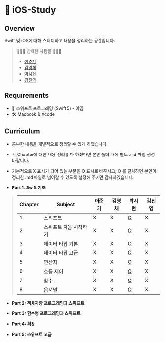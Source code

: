 #  iOS-Study
## Overview

Swift 및 iOS에 대해 스터디하고 내용을 정리하는 공간입니다.

> 👩🏻‍💻 참여한 사람들 🧑🏻‍💻
>
> - [이준기](https://github.com/RURUGURU)
> - [김영채](https://github.com/kevinkim2586)
> - [박시현](https://github.com/tlguszz10)
> - [김진영](https://github.com/z3rosmith)

## Requirements

- 📙 스위프트 프로그래밍 (Swift 5) - 야곰
- 🛠 Macbook & Xcode

## Curriculum
* 공부한 내용을 개별적으로 정리할 수 있게 하였습니다. 
* 각 Chapter에 대한 내용 정리를 다 하셨다면 본인 폴더 내에 별도 .md 파일 생성 바랍니다.
* 기본적으로 X 표시가 되어 있는 부분을 O 표시로 바꾸시고, O 를 클릭하면 본인이 정리한 .md 파일로 넘어갈 수 있도록 설정해 주시면 감사하겠습니다. 

* **Part 1: Swift 기초**

> | Chapter | Subject           | 이준기 | 김영채 | 박시현 | 김진영 |
> | ------- | ----------------- | ---- | ---- | ----  | ---- |
> | 1       | 스위프트             |  X  |   X  |   [O](https://github.com/kevinkim2586/KNU_iOS-Swift_Study/blob/main/박시현/.md)   |  X |
> | 2       | 스위프트 처음 시작하기  |  X  |   X  |   [O](https://github.com/kevinkim2586/KNU_iOS-Swift_Study/blob/main/박시현/.md)   |  X |
> | 3       | 데이터 타입 기본      |  X  |   X  |   [O](https://github.com/kevinkim2586/KNU_iOS-Swift_Study/blob/main/박시현/.md)   |  X |
> | 4       | 데이터 타입 고급      |  X  |   X  |  [O](https://github.com/kevinkim2586/KNU_iOS-Swift_Study/blob/main/박시현/part1-4.md)   |  X |
> | 5       | 연산자              |  X  |   X  |  [O](https://github.com/kevinkim2586/KNU_iOS-Swift_Study/blob/main/박시현/part1-5%2C6.md)    |  X |
> | 6       | 흐름 제어           |   X  |   X  |   [O](https://github.com/kevinkim2586/KNU_iOS-Swift_Study/blob/main/박시현/part1-5%2C6.md)   |  X |
> | 7       | 함수               |  X  |   X  |   [O](https://github.com/kevinkim2586/KNU_iOS-Swift_Study/blob/main/박시현/.md)   |  X |
> | 8       | 옵셔널              |  X  |   X  |  [O](https://github.com/kevinkim2586/KNU_iOS-Swift_Study/blob/main/박시현/.md)    |  X |



* **Part 2: 객체지향 프로그래밍과 스위프트**

* **Part 3: 함수형 프로그래밍과 스위프트**

* **Part 4: 확장**

* **Part 5: 스위프트 고급**

